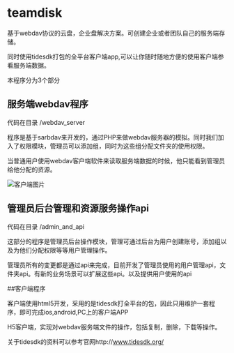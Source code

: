 teamdisk
========

基于webdav协议的云盘，企业盘解决方案。可创建企业或者团队自己的服务端存储。

同时使用tidesdk打包的全平台客户端app,可以让你随时随地方便的使用客户端参看服务端数据。

本程序分为3个部分

## 服务端webdav程序

代码在目录 /webdav_server

程序是基于sarbdav来开发的，通过PHP来做webdav服务器的模拟。同时我们加入了权限模块，管理员可以添加组，同时为这些组分配文件夹的使用权限。

当普通用户使用webdav客户端软件来读取服务端数据的时候，他只能看到管理员给他分配的资源。

![客户端图片](https://github.com/chenfan/teamdisk/blob/master/pc.jpg "客户端")

## 管理员后台管理和资源服务操作api

代码在目录 /admin_and_api

这部分的程序是管理员后台操作模块，管理可通过后台为用户创建账号，添加组以及为他们分配权限等等用户管理操作。

管理员所有的变更都是通过api来完成，目前开发了管理员使用的用户管理api，文件夹api。有新的业务场景可以扩展这些api。以及提供用户使用的api

##客户端程序

客户端使用html5开发，采用的是tidesdk打全平台的包，因此只用维护一套程序，即可完成ios,android,PC上的客户端APP

H5客户端，实现对webdav服务端文件的操作，包括复制，删除，下载等操作。

关于tidesdk的资料可以参考官网http://www.tidesdk.org/


